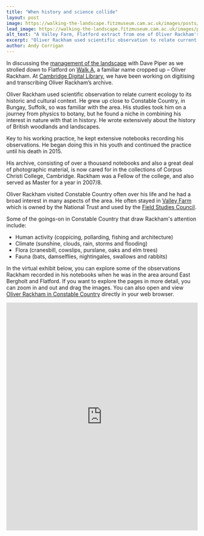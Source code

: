 ```yaml
---
title: "When history and science collide"
layout: post
image: https://walking-the-landscape.fitzmuseum.cam.ac.uk/images/posts/Rackham-Flatford-Preview.jpg
lead_image: https://walking-the-landscape.fitzmuseum.cam.ac.uk/images/posts/Rackham-Flatford.jpg
alt_text: "A Valley Farm, Flatford extract from one of Oliver Rackham's notebooks and a portrait of him from Corpus Christi College, Cambridge"
excerpt: "Oliver Rackham used scientific observation to relate current ecology to its historic and cultural context."
author: Andy Corrigan
---
```

In discussing the [management of the landscape]({{site.url}}/blog/lookingafter/) with Dave Piper as we strolled down to Flatford on [Walk A]({{site.url}}/walks/Walk-A/), a familiar name cropped up – Oliver Rackham. At [Cambridge Digital Library](https://cudl.lib.cam.ac.uk/), we have been working on digitising and transcribing Oliver Rackham’s archive. 

Oliver Rackham used scientific observation to relate current ecology to its historic and cultural context. He grew up close to Constable Country, in Bungay, Suffolk, so was familiar with the area. His studies took him on a journey from physics to botany, but he found a niche in combining his interest in nature with that in history. He wrote extensively about the history of British woodlands and landscapes.

Key to his working practice, he kept extensive notebooks recording his observations. He began doing this in his youth and continued the practice until his death in 2015.

His archive, consisting of over a thousand notebooks and also a great deal of photographic material, is now cared for in the collections of Corpus Christi College, Cambridge. Rackham was a Fellow of the college, and also served as Master for a year in 2007/8. 

Oliver Rackham visited Constable Country often over his life and he had a broad interest in many aspects of the area. He often stayed in [Valley Farm](https://www.flatfordandconstable.org.uk/flatford-places/valley-farm/) which is owned by the National Trust and used by the [Field Studies Council](https://www.field-studies-council.org/). 

Some of the goings-on in Constable Country that draw Rackham's attention include: 
* Human activity (coppicing, pollarding, fishing and architecture)
* Climate (sunshine, clouds, rain, storms and flooding)
* Flora (cranesbill, cowslips, purslane, oaks and elm trees)
* Fauna (bats, damselflies, nightingales, swallows and rabbits)

In the virtual exhibit below, you can explore some of the observations Rackham recorded in his notebooks when he was in the area around East Bergholt and Flatford. If you want to explore the pages in more detail, you can zoom in and out and drag the images. You can also open and view [Oliver Rackham in Constable Country](https://exhibit.cdh.cam.ac.uk/exhibits/qCuNVLiZ2eq3Me3mc2gT) directly in your web browser. 
<iframe src="https://exhibit.cdh.cam.ac.uk/exhibits/qCuNVLiZ2eq3Me3mc2gT?embedded=true" width="100%" height="600" allowfullscreen allow="autoplay" frameborder="0"></iframe>
<!-- [Exhibit edit urls is...](https://exhibit.cdh.cam.ac.uk/exhibits/edit/lYrPTdoB0VLVnMpcee0t) -->
